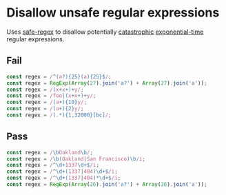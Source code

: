 # Disallow unsafe regular expressions

Uses [safe-regex](https://github.com/substack/safe-regex) to disallow potentially [catastrophic](http://regular-expressions.mobi/catastrophic.html) [exponential-time](http://perlgeek.de/blog-en/perl-tips/in-search-of-an-exponetial-regexp.html) regular expressions.


## Fail

```js
const regex = /^(a?){25}(a){25}$/;
const regex = RegExp(Array(27).join('a?') + Array(27).join('a'));
const regex = /(x+x+)+y/;
const regex = /foo|(x+x+)+y/;
const regex = /(a+){10}y/;
const regex = /(a+){2}y/;
const regex = /(.*){1,32000}[bc]/;
```


## Pass

```js
const regex = /\bOakland\b/;
const regex = /\b(Oakland|San Francisco)\b/i;
const regex = /^\d+1337\d+$/i;
const regex = /^\d+(1337|404)\d+$/i;
const regex = /^\d+(1337|404)*\d+$/i;
const regex = RegExp(Array(26).join('a?') + Array(26).join('a'));
```

